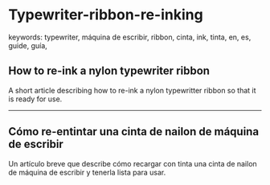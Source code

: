 # Typewriter-ribbon-re-inking

keywords: typewriter, máquina de escribir, ribbon, cinta, ink, tinta, en, es, guide, guía, 

## How to re-ink a nylon typewriter ribbon  

A short article describing how to re-ink a nylon typewritter ribbon so that it is ready for use.  

---  

## Cómo re-entintar una cinta de nailon de máquina de escribir  

Un artículo breve que describe cómo recargar con tinta una cinta de nailon de máquina de escribir y tenerla lista para usar.  
